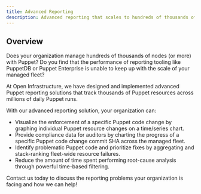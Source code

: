```yaml
---
title: Advanced Reporting
description: Advanced reporting that scales to hundreds of thousands of nodes.
---
```


Overview
---

Does your organization manage hundreds of thousands of nodes (or more) with
Puppet? Do you find that the performance of reporting tooling like PuppetDB or Puppet
Enterprise is unable to keep up with the scale of your managed fleet?

At Open Infrastructure, we have designed and implemented advanced Puppet reporting
solutions that track thousands of Puppet resources across millions of daily Puppet
runs.

With our advanced reporting solution, your organization can:

- Visualize the enforcement of a specific Puppet code change by graphing individual Puppet resource changes on a time/series chart.
- Provide compliance data for auditors by charting the progress of a specific Puppet code change commit SHA across the managed fleet.
- Identify problematic Puppet code and prioritize fixes by aggregating and stack-ranking fleet-wide resource failures.
- Reduce the amount of time spent performing root-cause analysis through powerful time-based filtering.

Contact us today to discuss the reporting problems your organization is facing
and how we can help!
